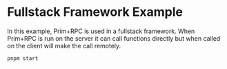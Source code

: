 # Fullstack Framework Example

In this example, Prim+RPC is used in a fullstack framework. When Prim+RPC is run
on the server it can call functions directly but when called on the client will
make the call remotely.

```zsh
pnpm start
```
